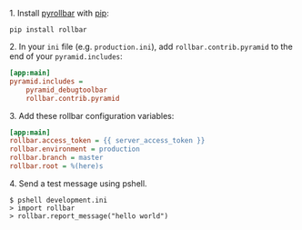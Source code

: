 1&#8203;. Install <a href="https://github.com/rollbar/pyrollbar" target="_blank" rel="noopener">pyrollbar</a> with <a href="http://pip.readthedocs.org/en/stable/quickstart/" target="_blank" rel="noopener">pip</a>:

```shell
pip install rollbar
```

2&#8203;. In your ``ini`` file (e.g. ``production.ini``), add ``rollbar.contrib.pyramid`` to the end of your ``pyramid.includes``:

```ini
[app:main]
pyramid.includes =
    pyramid_debugtoolbar
    rollbar.contrib.pyramid
```
      
3&#8203;. Add these rollbar configuration variables:

```ini
[app:main]
rollbar.access_token = {{ server_access_token }}
rollbar.environment = production
rollbar.branch = master
rollbar.root = %(here)s
```

4&#8203;. Send a test message using pshell.

```shell
$ pshell development.ini
> import rollbar
> rollbar.report_message("hello world")
```

